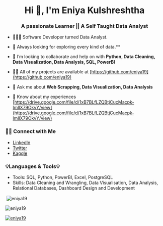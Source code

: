 <h1 align="center">Hi 👋, I'm Eniya Kulshreshtha</h1>
<h3 align="center">A passionate Learner || A Self Taught Data Analyst</h3>

- 👩🏻‍💻 Software Developer turned Data Analyst.

- 🌱 Always looking for exploring every kind of data.**

- 👯 I’m looking to collaborate and help on with **Python, Data Cleaning, Data Visualization, Data Analysis, SQL, PowerBI**

- 👨‍💻 All of my projects are available at [https://github.com/eniya19](https://github.com/eniya19)

- 💬 Ask me about **Web Scrapping, Data Visualization, Data Analysis**

- 📄 Know about my experiences [https://drive.google.com/file/d/1xB7BLfLZQBtjCucMacpk-lmIlX79OkvY/view](https://drive.google.com/file/d/1xB7BLfLZQBtjCucMacpk-lmIlX79OkvY/view)

### 🙌🏻 Connect with Me
- [LinkedIn](https://www.linkedin.com/in/eniyakulshreshtha/)
- [Twitter](https://twitter.com/eniyakulshresh1)
- [Kaggle](https://www.kaggle.com/eniya19)


### 💡Languages & Tools💡
- Tools: SQL, Python, PowerBI, Excel, PostgreSQL
- Skills: Data Cleaning and Wrangling, Data Visualisation, Data Analysis, Relational Databases, Dashboard Design and Development

<p>&nbsp;<img align="center" src="https://github-readme-stats.vercel.app/api?username=eniya19&show_icons=true&locale=en" alt="eniya19" /></p>

<p><img align="center" src="https://github-readme-streak-stats.herokuapp.com/?user=eniya19&" alt="eniya19" /></p>

<p align="left"> <a href="https://github.com/ryo-ma/github-profile-trophy"><img src="https://github-profile-trophy.vercel.app/?username=eniya19" alt="eniya19" /></a> </p>
